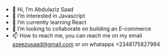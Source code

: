 - 👋 Hi, I’m Abdulaziz Saad
- 👀 I’m interested in Javascript 
- 🌱 I’m currently learning React
- 💞️ I’m looking to collaborate on building an E-commerce
- 📫 How to reach me, you can reach me on my email azeezusaad@gmail.com or on whatapps +2348175827994

<!---
Abdech/Abdech is a ✨ special ✨ repository because its `README.md` (this file) appears on your GitHub profile.
You can click the Preview link to take a look at your changes.
--->

